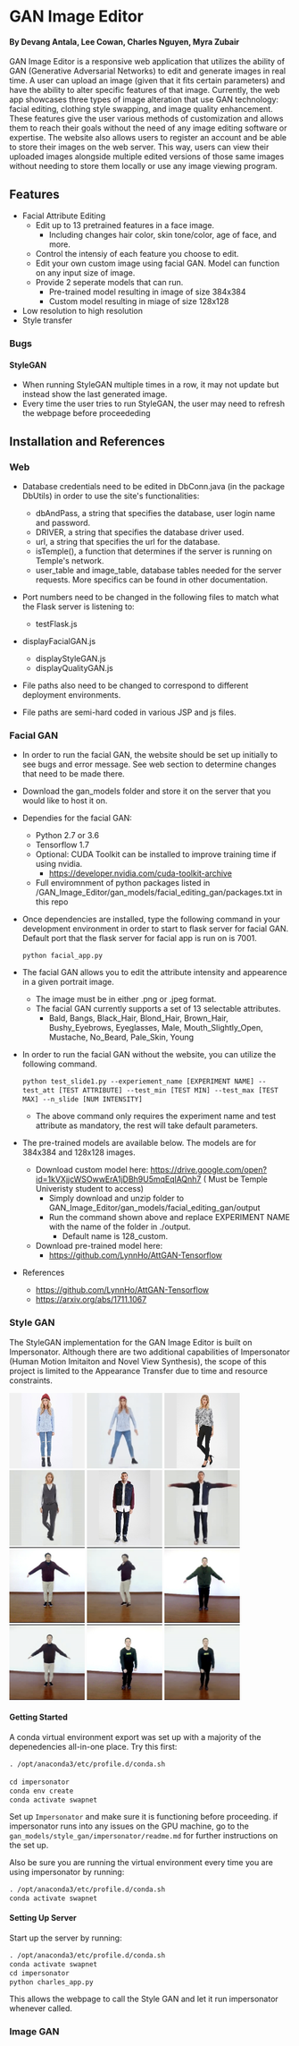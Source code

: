 # GAN Image Editor
#### By Devang Antala, Lee Cowan, Charles Nguyen, Myra Zubair

GAN Image Editor is a responsive web application that utilizes the ability of GAN (Generative Adversarial Networks) to edit and generate images in real time. A user can upload an image (given that it fits certain parameters) and have the ability to alter specific features of that image. Currently, the web app showcases three types of image alteration that use GAN technology: facial editing, clothing style swapping, and image quality enhancement. These features give the user various methods of customization and allows them to reach their goals without the need of any image editing software or expertise. The website also allows users to register an account and be able to store their images on the web server. This way, users can view their uploaded images alongside multiple edited versions of those same images without needing to store them locally or use any image viewing program.

## Features

- Facial Attribute Editing
	- Edit up to 13 pretrained features in a face image. 
		- Including changes hair color, skin tone/color, age of face, and more.
	- Control the intensiy of each feature you choose to edit. 
	- Edit your own custom image using facial GAN. Model can function on any input size of image. 
	- Provide 2 seperate models that can run.
		- Pre-trained model resulting in image of size 384x384
		- Custom model resulting in miage of size 128x128
- Low resolution to high resolution
- Style transfer

### Bugs

#### StyleGAN
* When running StyleGAN multiple times in a row, it may not update but instead show the last generated image. 
* Every time the user tries to run StyleGAN, the user may need to refresh the webpage before proceededing

## Installation and References

### Web

- Database credentials need to be edited in DbConn.java (in the package DbUtils) in order to use the site's functionalities:
	- dbAndPass, a string that specifies the database, user login name and password.
	- DRIVER, a string that specifies the database driver used.
	- url, a string that specifies the url for the database.
	- isTemple(), a function that determines if the server is running on Temple's network.
	- user_table and image_table, database tables needed for the server requests. More specifics can be found in other documentation.

- Port numbers need to be changed in the following files to match what the Flask server is listening to:
	- testFlask.js
- displayFacialGAN.js
	- displayStyleGAN.js
 	- displayQualityGAN.js

- File paths also need to be changed to correspond to different deployment environments.
- File paths are semi-hard coded in various JSP and js files.

### Facial GAN

- In order to run the facial GAN, the website should be set up initially to see bugs and error message. See web section to determine changes that need to be made there. 

- Download the gan_models folder and store it on the server that you would like to host it on. 

- Dependies for the facial GAN:
	- Python 2.7 or 3.6
	- Tensorflow 1.7
	- Optional: CUDA Toolkit can be installed to improve training time if using nvidia.  
		- https://developer.nvidia.com/cuda-toolkit-archive
	- Full enviromnment of python packages listed in /GAN_Image_Editor/gan_models/facial_editing_gan/packages.txt in this repo
	
- Once dependencies are installed, type the following command in your development environment in order to start to flask server for facial GAN. Default port that the flask server for facial app is run on is 7001.

	```console
	python facial_app.py
	```
	
- The facial GAN allows you to edit the attribute intensity and appearence in a given portrait image. 
	- The image must be in either .png or .jpeg format.
	- The facial GAN currently supports a set of 13 selectable attributes.
		- Bald, Bangs, Black_Hair, Blond_Hair, Brown_Hair, Bushy_Eyebrows, Eyeglasses, Male, Mouth_Slightly_Open, Mustache, No_Beard, Pale_Skin, Young

- In order to run the facial GAN without the website, you can utilize the following command. 

	```console
	python test_slide1.py --experiement_name [EXPERIMENT NAME] --test_att [TEST ATTRIBUTE] --test_min [TEST MIN] --test_max [TEST MAX] --n_slide [NUM INTENSITY]
	```
	- The above command only requires the experiment name and test attribute as mandatory, the rest will take default parameters. 
	

- The pre-trained models are available below. The models are for 384x384 and 128x128 images. 
	- Download custom model here: https://drive.google.com/open?id=1kVXjjcWSOwwErA1jDBh9U5mqEqlAQnh7 (
	Must be Temple Univeristy student to access)
		- Simply download and unzip folder to GAN_Image_Editor/gan_models/facial_editing_gan/output
		- Run the command shown above and replace EXPERIMENT NAME with the name of the folder in ./output.
			- Default name is 128_custom.
	- Download pre-trained model here:
		- https://github.com/LynnHo/AttGAN-Tensorflow
	
- References
	- https://github.com/LynnHo/AttGAN-Tensorflow
	- https://arxiv.org/abs/1711.1067

### Style GAN

The StyleGAN implementation for the GAN Image Editor is built on Impersonator. Although there are two additional capabilities of Impersonator (Human Motion Imitaiton and Novel View Synthesis), the scope of this project is limited to the Appearance Transfer due to time and resource constraints.

<p float="center">
	<img src='gan_models/style_gan/impersonator/assets/visuals/motion/Sweaters-id_0000088807_4_full.jpg' width="135"/>
  	<img src='gan_models/style_gan/impersonator/assets/visuals/motion/mixamo_0007_Sweaters-id_0000088807_4_full.gif' width="135"/>
  	<img src='gan_models/style_gan/impersonator/assets/visuals/appearance/Sweaters-id_0000337302_4_full.jpg' width="135"/>
	<img src='gan_models/style_gan/impersonator/assets/visuals/appearance/Sweaters-id_0000337302_4_full.gif' width="135"/>
	<img src='gan_models/style_gan/impersonator/assets/visuals/novel/Jackets_Vests-id_0000071603_4_full.jpg' width="135"/>
    <img src='gan_models/style_gan/impersonator/assets/visuals/novel/Jackets_Vests-id_0000071603_4_full.gif' width="135"/>
    <img src='gan_models/style_gan/impersonator/assets/visuals/motion/009_5_1_000.jpg' width="135"/>    
  	<img src='gan_models/style_gan/impersonator/assets/visuals/motion/mixamo_0031_000.gif' width="135"/>
  	<img src='gan_models/style_gan/impersonator/assets/visuals/appearance/001_19_1_000.jpg' width="135"/>
	<img src='gan_models/style_gan/impersonator/assets/visuals/appearance/001_19_1_000.gif' width="135"/>
	<img src='gan_models/style_gan/impersonator/assets/visuals/novel/novel_3.jpg' width="135"/>
    <img src='gan_models/style_gan/impersonator/assets/visuals/novel/novel_3.gif' width="135"/>
</p>

#### Getting Started

A conda virtual environment export was set up with a majority of the depenedencies all-in-one place. Try this first:

```
. /opt/anaconda3/etc/profile.d/conda.sh   

cd impersonator
conda env create
conda activate swapnet
```

Set up `Impersonator` and make sure it is functioning before proceeding. if impersonator runs into any issues on the GPU machine, go to the `gan_models/style_gan/impersonator/readme.md` for further instructions on the set up.

Also be sure you are running the virtual environment every time you are using impersonator by running:

```
. /opt/anaconda3/etc/profile.d/conda.sh   
conda activate swapnet
```

#### Setting Up Server

Start up the server by running:
```
. /opt/anaconda3/etc/profile.d/conda.sh   
conda activate swapnet
cd impersonator
python charles_app.py
```

This allows the webpage to call the Style GAN and let it run impersonator whenever called.

### Image GAN
